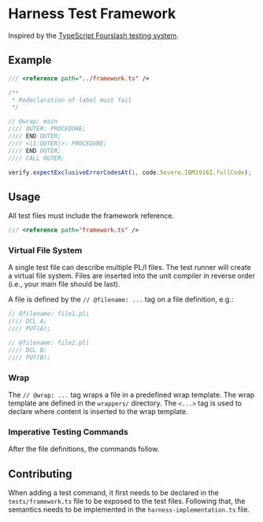 # Harness Test Framework

Inspired by the [TypeScript Fourslash testing system](https://github.com/microsoft/TypeScript/tree/main/tests/cases/fourslash).

## Example

```ts
/// <reference path="../framework.ts" />

/**
 * Redeclaration of label must fail
 */

// @wrap: main
//// OUTER: PROCEDURE;
//// END OUTER;
//// <|1:OUTER|>: PROCEDURE;
//// END OUTER;
//// CALL OUTER;

verify.expectExclusiveErrorCodesAt(1, code.Severe.IBM1916I.fullCode);
```

## Usage

All test files must include the framework reference.

```ts
/// <reference path="framework.ts" />
```

### Virtual File System

A single test file can describe multiple PL/I files. The test runner will create a virtual file system. Files are inserted into the unit compiler in reverse order (i.e., your main file should be last).

A file is defined by the `// @filename: ...` tag on a file definition, e.g.:

```ts
// @filename: file1.pli
//// DCL A;
//// PUT(A);

// @filename: file2.pli
//// DCL B;
//// PUT(B);
```

### Wrap

The `// @wrap: ...` tag wraps a file in a predefined wrap template.
The wrap template are defined in the `wrappers/` directory.
The `<...>` tag is used to declare where content is inserted to the wrap template.

### Imperative Testing Commands

After the file definitions, the commands follow.

## Contributing

When adding a test command, it first needs to be declared in the `tests/framework.ts` file to be exposed to the test files.
Following that, the semantics needs to be implemented in the `harness-implementation.ts` file.
